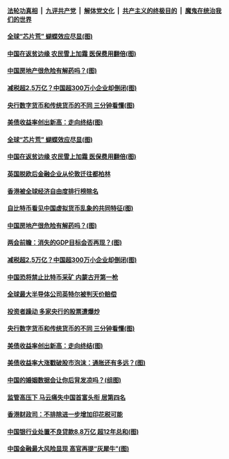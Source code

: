 

####  [法轮功真相](../../../../basic/blob/master/README.md?t=03050501) &nbsp;|&nbsp; [九评共产党](../../../../9ping.md/blob/master/README.md?t=03050501) &nbsp;|&nbsp; [解体党文化](../../../../jtdwh.md/blob/master/README.md?t=03050501)  &nbsp;|&nbsp; [共产主义的终极目的](../../../../gczydzjmd.md/blob/master/README.md?t=03050501) &nbsp;|&nbsp; [魔鬼在统治我们的世界](../../../../mgztzwmdsj.md/blob/master/README.md?t=03050501) 

#### [全球“芯片荒” 蝴蝶效应尽显(图)](../pages/p5/964501.md?t=03050501) 

#### [中国在返贫边缘 农民雪上加霜 医保费用翻倍(图)](../pages/p5/964489.md?t=03050501) 

#### [中国房地产很危险有解药吗？(图)](../pages/p5/964424.md?t=03050501) 

#### [减税超2.5万亿？中国超300万小企业却倒闭(图)](../pages/p5/964392.md?t=03050501) 

#### [央行数字货币和传统货币的不同 三分钟看懂(图)](../pages/p5/964337.md?t=03050501) 

#### [美债收益率创出新高：走向终结(图)](../pages/p5/964319.md?t=03050501) 

#### [全球“芯片荒” 蝴蝶效应尽显(图)](../pages/p5/964501.md?t=03050501) 

#### [中国在返贫边缘 农民雪上加霜 医保费用翻倍(图)](../pages/p5/964489.md?t=03050501) 

#### [英国脱欧后金融企业从伦敦迁往都柏林](../pages/p5/964494.md?t=03050501) 

#### [香港被全球经济自由度排行榜除名](../pages/p5/964493.md?t=03050501) 

#### [自比特币看见中国虚拟货币乱象的共同特征(图)](../pages/p5/964436.md?t=03050501) 

#### [中国房地产很危险有解药吗？(图)](../pages/p5/964424.md?t=03050501) 

#### [两会前瞻：消失的GDP目标会否再现？(图)](../pages/p5/964421.md?t=03050501) 


#### [减税超2.5万亿？中国超300万小企业却倒闭(图)](../pages/p5/964392.md?t=03050501) 

#### [中国恐将禁止比特币采矿 内蒙古开第一枪](../pages/p5/964384.md?t=03050501) 

#### [全球最大半导体公司英特尔被判天价赔偿](../pages/p5/964382.md?t=03050501) 

#### [投资者躁动 多家央行的股票遭爆炒](../pages/p5/964379.md?t=03050501) 

#### [央行数字货币和传统货币的不同 三分钟看懂(图)](../pages/p5/964337.md?t=03050501) 

#### [美债收益率创出新高：走向终结(图)](../pages/p5/964319.md?t=03050501) 

#### [美债收益率大涨戳破股市泡沫：通胀还有多远？(图)](../pages/p5/964331.md?t=03050501) 

#### [中国的婚姻数据会让你后背发凉吗？(组图)](../pages/p5/964311.md?t=03050501) 

#### [监管高压下 马云痛失中国首富头衔 居第四名](../pages/p5/964278.md?t=03050501) 

#### [香港财政司：不排除进一步增加印花税可能](../pages/p5/964276.md?t=03050501) 

#### [中国银行业处置不良贷款8.8万亿 超12年总和(图)](../pages/p5/964275.md?t=03050501) 

#### [中国金融最大风险显现 高官再提“灰犀牛”(图)](../pages/p5/964268.md?t=03050501) 

